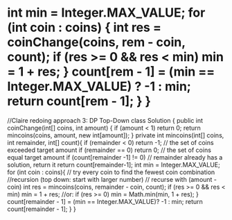 int min = Integer.MAX_VALUE;
for (int coin : coins) {
int res = coinChange(coins, rem - coin, count);
if (res >= 0 && res < min)
min = 1 + res;
}
count[rem - 1] = (min == Integer.MAX_VALUE) ? -1 : min;
return count[rem - 1];
}
}
=======================
//Claire redoing approach 3: DP Top-Down
class Solution {
public int coinChange(int[] coins, int amount) {
if (amount < 1) return 0;
return mincoins(coins, amount, new int[amount]);
}
private int mincoins(int[] coins, int remainder, int[] count){
if (remainder < 0) return -1; // the set of coins exceeded target amount
if (remainder == 0) return 0; // the set of coins equal target amount
if (count[remainder -1] != 0) //  remainder already has a solution, return it
return count[remainder-1];
int min = Integer.MAX_VALUE;
for (int coin : coins){
// try every coin to find the fewest coin combination
//recursion (top down: start with larger number)
// recurse with (amount - coin)
int res = mincoins(coins, remainder - coin, count);
if (res >= 0 && res < min)
min = 1 + res;
//or: if (res >= 0)  min = Math.min(min, 1 + res);
}
count[remainder - 1] = (min == Integer.MAX_VALUE)? -1 : min;
return count[remainder - 1];
}
}